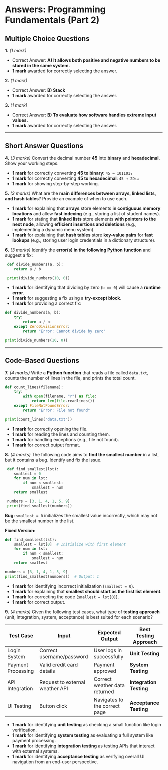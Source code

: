 # **Answers: Programming Fundamentals (Part 2)**

## **Multiple Choice Questions**

**1.** *(1 mark)*  
- Correct Answer: **A) It allows both positive and negative numbers to be stored in the same system.**  
- **1 mark** awarded for correctly selecting the answer.  

**2.** *(1 mark)*  
- Correct Answer: **B) Stack**  
- **1 mark** awarded for correctly selecting the answer.  

**3.** *(1 mark)*  
- Correct Answer: **B) To evaluate how software handles extreme input values.**  
- **1 mark** awarded for correctly selecting the answer.  

---

## **Short Answer Questions**

**4.** *(3 marks)* Convert the decimal number **45** into **binary** and **hexadecimal**. Show your working steps.
- **1 mark** for correctly converting **45 to binary**: `45 → 101101₂`
- **1 mark** for correctly converting **45 to hexadecimal**: `45 → 2D₁₆`
- **1 mark** for showing step-by-step working.

**5.** *(3 marks)* What are the **main differences between arrays, linked lists, and hash tables**? Provide an example of when to use each.
- **1 mark** for explaining that **arrays** store elements **in contiguous memory locations** and allow **fast indexing** (e.g., storing a list of student names).
- **1 mark** for stating that **linked lists** store elements **with pointers to the next node**, allowing **efficient insertions and deletions** (e.g., implementing a dynamic menu system).
- **1 mark** for explaining that **hash tables** store **key-value pairs** for **fast lookups** (e.g., storing user login credentials in a dictionary structure).

**6.** *(3 marks)* Identify the **error(s) in the following Python function** and suggest a fix:
```python
 def divide_numbers(a, b):
    return a / b

 print(divide_numbers(10, 0))
```
- **1 mark** for identifying that dividing by zero (`b == 0`) will cause a **runtime error**.
- **1 mark** for suggesting a fix using a **try-except block**.
- **1 mark** for providing a correct fix:
```python
def divide_numbers(a, b):
    try:
        return a / b
    except ZeroDivisionError:
        return "Error: Cannot divide by zero"

print(divide_numbers(10, 0))
```

---

## **Code-Based Questions**

**7.** *(4 marks)* Write a **Python function** that reads a file called `data.txt`, counts the number of lines in the file, and prints the total count.
```python
def count_lines(filename):
    try:
        with open(filename, "r") as file:
            return len(file.readlines())
    except FileNotFoundError:
        return "Error: File not found"

print(count_lines("data.txt"))
```
- **1 mark** for correctly opening the file.
- **1 mark** for reading the lines and counting them.
- **1 mark** for handling exceptions (e.g., file not found).
- **1 mark** for correct output format.

**8.** *(4 marks)* The following code aims to **find the smallest number** in a list, but it contains a bug. Identify and fix the issue.
```python
 def find_smallest(lst):
    smallest = 0
    for num in lst:
        if num < smallest:
            smallest = num
    return smallest

 numbers = [3, 1, 4, 1, 5, 9]
 print(find_smallest(numbers))
```
**Bug:** `smallest = 0` initializes the smallest value incorrectly, which may not be the smallest number in the list.

**Fixed Version:**
```python
def find_smallest(lst):
    smallest = lst[0]  # Initialize with first element
    for num in lst:
        if num < smallest:
            smallest = num
    return smallest

numbers = [3, 1, 4, 1, 5, 9]
print(find_smallest(numbers))  # Output: 1
```
- **1 mark** for identifying incorrect initialization (`smallest = 0`).
- **1 mark** for explaining that **smallest should start as the first list element**.
- **1 mark** for correcting the code (`smallest = lst[0]`).
- **1 mark** for correct output.

**9.** *(4 marks)* Given the following test cases, what type of **testing approach** (unit, integration, system, acceptance) is best suited for each scenario?

| **Test Case** | **Input** | **Expected Output** | **Best Testing Approach** |
|--------------|----------|-------------------|------------------|
| Login System | Correct username/password | User logs in successfully | **Unit Testing** |
| Payment Processing | Valid credit card details | Payment approved | **System Testing** |
| API Integration | Request to external weather API | Correct weather data returned | **Integration Testing** |
| UI Testing | Button click | Navigates to the correct page | **Acceptance Testing** |

- **1 mark** for identifying **unit testing** as checking a small function like login verification.
- **1 mark** for identifying **system testing** as evaluating a full system like payment processing.
- **1 mark** for identifying **integration testing** as testing APIs that interact with external systems.
- **1 mark** for identifying **acceptance testing** as verifying overall UI navigation from an end-user perspective.

